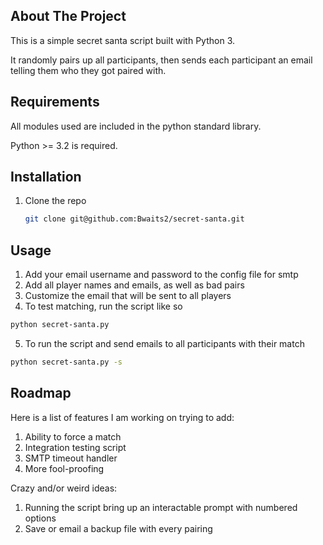 ## About The Project

This is a simple secret santa script built with Python 3.

It randomly pairs up all participants, then sends each participant an email telling them who they got paired with.


## Requirements

All modules used are included in the python standard library.

Python >= 3.2 is required.


## Installation

1. Clone the repo
   ```sh
   git clone git@github.com:Bwaits2/secret-santa.git
   ```


## Usage

1. Add your email username and password to the config file for smtp
2. Add all player names and emails, as well as bad pairs
3. Customize the email that will be sent to all players
4. To test matching, run the script like so
  ```sh
  python secret-santa.py
  ```
5. To run the script and send emails to all participants with their match
```sh
python secret-santa.py -s
```


## Roadmap

Here is a list of features I am working on trying to add:
1. Ability to force a match
2. Integration testing script
3. SMTP timeout handler
4. More fool-proofing

Crazy and/or weird ideas:
1. Running the script bring up an interactable prompt with numbered options
2. Save or email a backup file with every pairing
